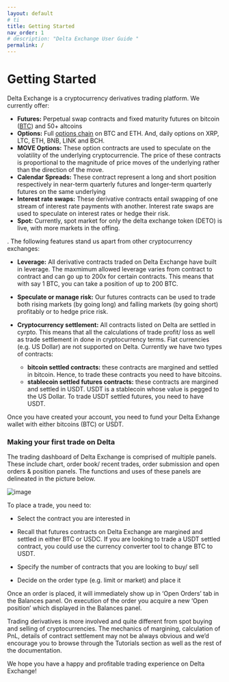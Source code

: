 ```yaml
---
layout: default
# ti
title: Getting Started
nav_order: 1
# description: "Delta Exchange User Guide "
permalink: /
---
```


# Getting Started

 Delta Exchange is a cryptocurrency derivatives trading platform. We currently offer:
  - **Futures:** Perpetual swap contracts and fixed maturity futures on bitcoin ([BTC](https://www.delta.exchange/app/futures/trade/BTC/BTCUSD)) and 50+ altcoins
  - **Options:** Full [options chain](https://www.delta.exchange/app/options_chain/trade/) on BTC and ETH. And, daily options on XRP, LTC, ETH, BNB, LINK and BCH.
  - **MOVE Options:** These option contracts are used to speculate on the volatility of the underlying cryptocurrencie. The price of these contracts is proportional to the magnitude of price moves of the underlying rather than the direction of the move.
  - **Calendar Spreads:** These contract represent a long and short position respectively in near-term quarterly futures and longer-term quarterly futures on the same underlying
  - **Interest rate swaps:** These derivative contracts entail swapping of one stream of interest rate payments with another. Interest rate swaps are used to speculate on interest rates or hedge their risk.
  - **Spot:** Currently, spot market for only the delta exchange token (DETO) is live, with more markets in the offing.


  . The following features stand us apart from other cryptocurrency exchanges:

- **Leverage:** All derivative contracts traded on Delta Exchange have built in leverage. The maxmimum allowed leverage varies from contract to contract and can go up to 200x for certain contracts. This means that with say 1 BTC, you can take a position of up to 200 BTC.
    
- **Speculate or manage risk:** Our futures contracts can be used to trade both rising markets (by going long) and falling markets (by going short) profitably or to hedge price risk.
    
- **Cryptocurrency settlement:**  All contracts listed on Delta are settled in cyrpto. This means that all the calculations of trade profit/ loss as well as trade settlement in done in cryptocurrency terms. Fiat currencies (e.g. US Dollar) are not supported on Delta. Currently we have two types of contracts: 
	- **bitcoin settled contracts:** these contracts are margined and settled in bitcoin. Hence, to trade these contracts you need to have bitcoins.
	- **stablecoin settled futures contracts:** these contracts are margined and settled in USDT. USDT is a stablecoin whose value is pegged to the US Dollar. To trade USDT settled futures, you need to have USDT.
    
Once you have created your account, you need to fund your Delta Exhange wallet with either bitcoins (BTC) or USDT. 

 
### **Making your first trade on Delta**

The trading dashboard of Delta Exchange is comprised of multiple panels. These include chart, order book/ recent trades, order submission and open orders & position panels. The functions and uses of these panels are delineated in the picture below.

![image]({{site.baseurl}}/assets/images/delta_exchange_trading_terminal.jpg "Delta Exchange Trading Terminal")

To place a trade, you need to:

-   Select the contract you are interested in

-   Recall that futures contracts on Delta Exchange are margined and settled in either BTC or USDC. If you are looking to trade a USDT settled contract, you could use the currency converter tool to change BTC to USDT.
    
-   Specify the number of contracts that you are looking to buy/ sell
    
-   Decide on the order type (e.g. limit or market) and place it

 Once an order is placed, it will immediately show up in ‘Open Orders’ tab in the Balances panel. On execution of the order you acquire a new ‘Open position’ which displayed in the Balances panel.

 Trading derivatives is more involved and quite different from spot buying and selling of cryptocurrencies. The mechanics of margining, calculation of PnL, details of contract settlement may not be always obvious and we’d encourage you to browse through the Tutorials section as well as the rest of the documentation.

  We hope you have a happy and profitable trading experience on Delta Exchange!